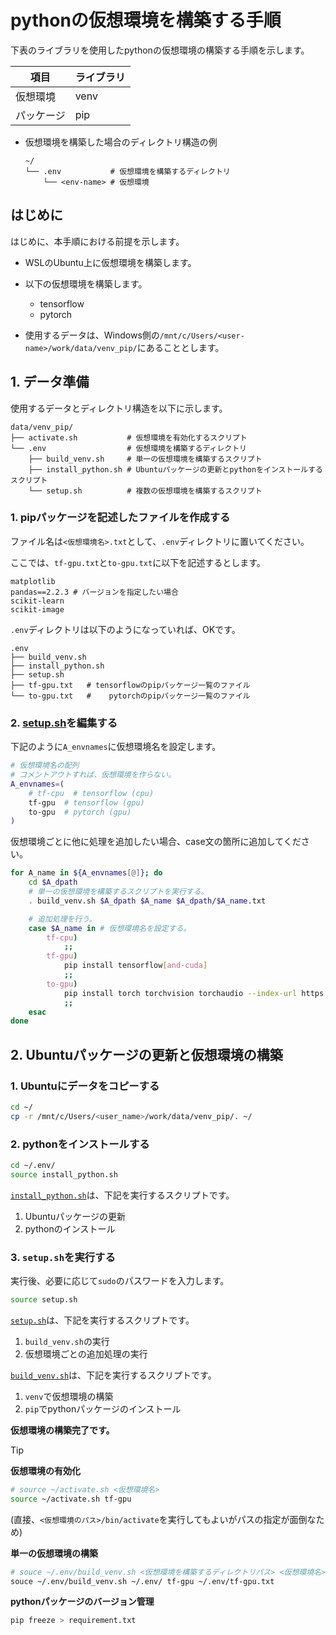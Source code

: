 <!--
    pythonの仮想環境を構築する手順を示す。
 -->

# pythonの仮想環境を構築する手順

下表のライブラリを使用したpythonの仮想環境の構築する手順を示します。

|項目              |ライブラリ|
|------------------|----------|
|仮想環境          |venv      |
|パッケージ        |pip       |

* 仮想環境を構築した場合のディレクトリ構造の例

    ``` none
    ~/
    └── .env           # 仮想環境を構築するディレクトリ
        └── <env-name> # 仮想環境
    ```

## はじめに

はじめに、本手順における前提を示します。

* WSLのUbuntu上に仮想環境を構築します。

* 以下の仮想環境を構築します。

    * tensorflow
    * pytorch

* 使用するデータは、Windows側の`/mnt/c/Users/<user-name>/work/data/venv_pip/`にあることとします。

## 1. データ準備

使用するデータとディレクトリ構造を以下に示します。

``` none
data/venv_pip/
├── activate.sh           # 仮想環境を有効化するスクリプト
└── .env                  # 仮想環境を構築するディレクトリ
    ├── build_venv.sh     # 単一の仮想環境を構築するスクリプト
    ├── install_python.sh # Ubuntuパッケージの更新とpythonをインストールするスクリプト
    └── setup.sh          # 複数の仮想環境を構築するスクリプト
```

### 1. pipパッケージを記述したファイルを作成する

ファイル名は`<仮想環境名>.txt`として、`.env`ディレクトリに置いてください。

ここでは、`tf-gpu.txt`と`to-gpu.txt`に以下を記述するとします。

``` none
matplotlib
pandas==2.2.3 # バージョンを指定したい場合
scikit-learn
scikit-image
```

`.env`ディレクトリは以下のようになっていれば、OKです。

``` none
.env
├── build_venv.sh
├── install_python.sh
├── setup.sh
├── tf-gpu.txt   # tensorflowのpipパッケージ一覧のファイル
└── to-gpu.txt   #    pytorchのpipパッケージ一覧のファイル
```

### 2. [setup.sh](../data/venv_pip/.env/setup.sh)を編集する

下記のように`A_envnames`に仮想環境名を設定します。

``` bash
# 仮想環境名の配列
# コメントアウトすれば、仮想環境を作らない。
A_envnames=(
    # tf-cpu  # tensorflow (cpu)
    tf-gpu  # tensorflow (gpu)
    to-gpu  # pytorch (gpu)
)
```

仮想環境ごとに他に処理を追加したい場合、case文の箇所に追加してください。

``` bash
for A_name in ${A_envnames[@]}; do
    cd $A_dpath
    # 単一の仮想環境を構築するスクリプトを実行する。
    . build_venv.sh $A_dpath $A_name $A_dpath/$A_name.txt

    # 追加処理を行う。
    case $A_name in # 仮想環境名を設定する。
        tf-cpu)
            ;;
        tf-gpu)
            pip install tensorflow[and-cuda]
            ;;
        to-gpu)
            pip install torch torchvision torchaudio --index-url https://download.pytorch.org/whl/cu118
            ;;
    esac
done
```

## 2. Ubuntuパッケージの更新と仮想環境の構築

### 1. Ubuntuにデータをコピーする

``` bash
cd ~/
cp -r /mnt/c/Users/<user_name>/work/data/venv_pip/. ~/
```

### 2. pythonをインストールする

``` bash
cd ~/.env/
source install_python.sh
```

[`install_python.sh`](../data/venv_pip/.env/install_python.sh)は、下記を実行するスクリプトです。

1. Ubuntuパッケージの更新
2. pythonのインストール

### 3. `setup.sh`を実行する

実行後、必要に応じて`sudo`のパスワードを入力します。

``` bash
source setup.sh
```

[`setup.sh`](../data/venv_pip/.env/setup.sh)は、下記を実行するスクリプトです。

1. `build_venv.sh`の実行
2. 仮想環境ごとの追加処理の実行

[`build_venv.sh`](../data/venv_pip/.env/build_venv.sh)は、下記を実行するスクリプトです。

1. `venv`で仮想環境の構築
2. `pip`でpythonパッケージのインストール

**仮想環境の構築完了です。**

> [!TIP]
> **仮想環境の有効化**
>
> ``` bash
> # source ~/activate.sh <仮想環境名>
> source ~/activate.sh tf-gpu
> ```
>
> (直接、`<仮想環境のパス>/bin/activate`を実行してもよいがパスの指定が面倒なため)
>
> **単一の仮想環境の構築**
>
> ``` bash
> # souce ~/.env/build_venv.sh <仮想環境を構築するディレクトリパス> <仮想環境名> <pipパッケージ一覧のファイルパス>
> souce ~/.env/build_venv.sh ~/.env/ tf-gpu ~/.env/tf-gpu.txt
> ```
>
> **pythonパッケージのバージョン管理**
>
> ``` bash
> pip freeze > requirement.txt
> ```
